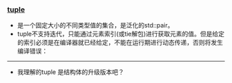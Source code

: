 ###   [tuple](https://blog.csdn.net/sevenjoin/article/details/88420885)
* 是一个固定大小的不同类型值的集合，是泛化的std::pair。
* tuple不支持迭代，只能通过元素索引(或tie解包)进行获取元素的值。但是给定的索引必须是在编译器就已经给定，不能在运行期进行动态传递，否则将发生编译错误：
---
* 我理解的tuple 是结构体的升级版本吧？